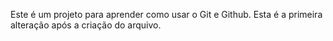 Este é um projeto para aprender como usar o Git e Github.
Esta é a primeira alteração após a criação do arquivo.